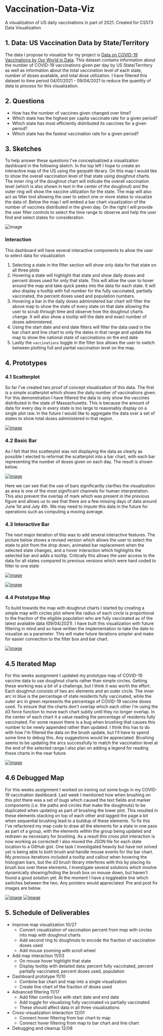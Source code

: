 # Vaccination-Data-Viz

A visualization of US daily vaccinations in part of 2021. Created for CS573 Data Visualization

## 1. Data: US Vaccination Data by State/Territory

The data I propose to visualize for my project is [Data on COVID-19 Vaccinations by Our World in Data](https://github.com/owid/covid-19-data/tree/master/public/data/vaccinations). This dataset contains information about the number of COVID-19 vaccinations given per day by US State/Territory as well as information about the total vaccination level of each state, number of doses available, and total dose utilization. I have filtered this dataset to time period 04/01/2021 - 09/04/2021 to reduce the quantity of data to process for this visualization.

## 2. Questions

- How has the number of vaccines given changed over time?
- Which state has the highest per capita vaccinate rate for a given period?
- Which state has most efficiently distributed its vaccines for a given period?
- Which state has the fastest vaccination rate for a given period?

## 3. Sketches

To help answer these questions I've conceptualized a visualization dashboard in the following sketch. In the top left I hope to create an interactive map of the US using the geopath library. On this map I would like to show the overall vaccination level of that state using doughnut charts. The inner ring of the doughnut chart will indicate the overall vaccination level (which is also shown in text in the center of the doughnut) and the outer ring will show the vaccine utilization for the state. The map will also act as filter tool allowing the user to select one or more states to visualize the data of. Below the map I will embed a bar chart visualization of the number of vaccines distributed in the given day. On the right I will provide the user filter controls to select the time range to observe and help the user find and select states for consideration.

![image](/img/dashboard_sketch_v2.png)

### Interaction

This dashboard will have several interactive components to allow the user to select data for visualization

1. Selecting a state in the filter section will show only data for that state on all three plots
2. Hovering a state will highlight that state and show daily doses and percent doses used for only that state. This will allow the user to hover around the map and take quick peeks into the data for each state. It will also display a tooltip with full number for the fully vaccinated, partially vaccinated, the percent doses used and population numbers.
3. Hovering a bar in the daily doses administered bar chart will filter the above map to show the state of every state on that date allowing the user to scrub through time and observe how the doughnut charts change. It will also show a tooltip will the date and exact number of doses administered.
4. Using the start date and end date filters will filter the data used in the bar chart and line chart to only the dates in that range and update the map to show the national state of vaccinations on the end date
5. Lastly the `vaccinations` toggle in the filter box allows the user to switch between plotting full and partial vaccination level on the map.

## 4. Prototypes

### 4.1 Scatterplot

So far I’ve created two proof of concept visualization of this data. The first is a simple scatterplot which shows the daily number of vaccinations given. For this demonstration I have filtered the data to only show the vaccines distributed in the state of Massachusetts. This is because the amount of data for every day in every state is too large to reasonably display on a single plot raw. In the future I would like to aggregate the data over a set of states to show total doses administered in that region.

[![image](/img/wk3_scatterplot.png)](https://vizhub.com/PeterVanNostrand/56fccd1bb8924f7e93071a64a7cfd67d)

### 4.2 Basic Bar

As I felt that this scatterplot was not displaying the data as clearly as possible I elected to reformat the scatterplot into a bar chart, with each bar representing the number of doses given on each day. The result is shown below.

[![image](/img/wk4_barchart.png)](https://vizhub.com/PeterVanNostrand/433774e3a12845a48a3bb98b683ba708)

Here we can see that the use of bars significantly clarifies the visualization as area is one of the most significant channels for human interpretation. This also prevent the overlap of mark which was present in the previous figure and allows us to see that there are a few missing days of data around June 1st and July 4th. We may need to impute this data in the future for operations such as computing a moving average.

### 4.3 Interactive Bar

The next major iteration of this was to add several interactive features. The picture below shows a revised version which allows the user to select the state to plot from the drop down, animated bar replacement when the selected state changes, and a hover interaction which highlights the selected bar and adds a tooltip. Critically this allows the user access to the data for all states compared to previous versions which were hard coded to filter to one state

[![image](/img/interactive_bar_1.png)](https://vizhub.com/PeterVanNostrand/32dd78ca3b604a989206ed054a43f00f)

[![image](/img/interactive_bar_2.png)](https://vizhub.com/PeterVanNostrand/32dd78ca3b604a989206ed054a43f00f)

### 4.4 Prototype Map

To build towards the map with doughnut charts I started by creating a simple map with circles plot where the radius of each circle is proportional to the fraction of the eligible population who are fully vaccinated as of the latest available data (09/04/2021). I have built this visualization with future filtering in mind and so have written the implementation to take the date to visualize as a parameter. This will make future iterations simpler and make for easier connection to the filter box and bar chart.

[![image](/img/map_with_circles.png)](https://vizhub.com/PeterVanNostrand/54d07b8746334cae8694b1687cc8e204)

## 4.5 Iterated Map

For this weeks assignment I updated my prototype map of COVID-19 vaccine data to use doughnut charts rather than simple circles. Getting these working was a bit of a challenge, but I think it was worth the effort. Each doughnut consists of two arc elements and an outer circle. The inner arc in blue is the percentage of state residents fully vaccinated, while the outer arc in green represents the percentage of COVID-19 vaccine doses used. To ensure that the charts don't overlap which each other I'm using the d3 force function to move each chart subtly until they no longer overlap. In the center of each chart it a value reading the percentage of residents fully vaccinated. For some reason there is a bug when brushing that causes this number to be newly appended rather than updated. I think this has to do with how I'm filtered the data on the brush update, but I'll have to spend some time to debug this. Any suggestions would be appreciated. Brushing seems to be updating the arcs successfully to match the vaccination level at the end of the selected range.I also plan on adding a legend for reading these charts in the near future.

[![image](/img/map_with_doughnuts.png)](https://vizhub.com/PeterVanNostrand/197316bcd3424f2e98de60ca9985beae)

## 4.6 Debugged Map

For this weeks assignment I worked on ironing out some bugs in my COVID-19 vaccination dashboard. Last week I mentioned how when brushing on this plot there was a set of bugs which caused the text fields and marker components (i.e. the paths and circles that make the doughnuts) to be duplicated when updating as part of brushing the lower plot. This resulted in these elements stacking on top of each other and lagged the page a bit when sequential brushing lead to a buildup of these elements. To fix this I've refactored my map code to draw all the elements for a state in one pass as part of a group, with the elements within the group being updated and redrawn as necessary for brushing. As a result this cross plot interaction is now working as corrected! I also moved the JSON file for each state location to a GitHub gist. One task I investigated heavily but have not solved yet is being able to both brush and handle mouse events for the bar chart. My previous iterations included a tooltip and callout when hovering the histogram bars, but the d3 brush library interferes with this by placing its brush box over these elements. I investigate several solutions which involve dynamically showing/hiding the brush box on mouse down, but haven't found a good solution yet. At the moment I have a toggleable line which switches between the two. Any pointers would appreciated. Pre and post fix images are below.

[![image](/img/map_with_doughnuts_bugged.png)](https://vizhub.com/PeterVanNostrand/197316bcd3424f2e98de60ca9985beae)
[![image](/img/map_with_doughnuts_debugged.png)](https://vizhub.com/PeterVanNostrand/7b144d21b3634dbab08c6721cd402d2f)

## 5. Schedule of Deliverables

- Improve map visualization 10/27
  - Convert visualization of vaccination percent from map with circles into map with doughnut charts
  - Add second ring to doughnuts to encode the fraction of vaccination doses used
  - Add mouse zooming with scroll wheel
- Add map interaction 11/03
  - On mouse hover highlight that state
  - Display tooltip with detailed data: percent fully vaccinated, percent partially vaccinated, percent doses used, population
- Dashboard prototype 11/10
  - Combine bar chart and map into a single visualization
  - Create line chart of the fraction of doses used
- Advanced filtering 11/17
  - Add filter control box with start date and end date
  - Add toggle for visualizing fully vaccinated vs partially vaccinated
  - These should affect data in all three visualizations
- Cross-visualization interaction 12/01
  - Connect hover filtering from bar chart to map
  - Connect hover filtering from map to bar chart and line chart
- Debugging and cleanup 12/08
